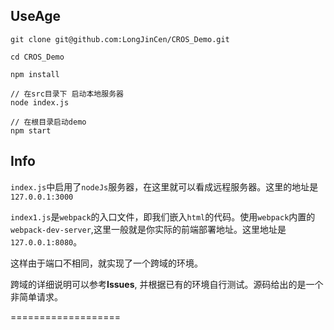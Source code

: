 ## UseAge
```
git clone git@github.com:LongJinCen/CROS_Demo.git

cd CROS_Demo

npm install

// 在src目录下 启动本地服务器
node index.js

// 在根目录启动demo
npm start

```

## Info

`index.js`中启用了`nodeJs`服务器，在这里就可以看成远程服务器。这里的地址是`127.0.0.1:3000`

`index1.js`是`webpack`的入口文件，即我们嵌入`html`的代码。使用`webpack`内置的`webpack-dev-server`,这里一般就是你实际的前端部署地址。这里地址是`127.0.0.1:8080`。

这样由于端口不相同，就实现了一个跨域的环境。

跨域的详细说明可以参考**Issues**, 并根据已有的环境自行测试。源码给出的是一个非简单请求。


===================